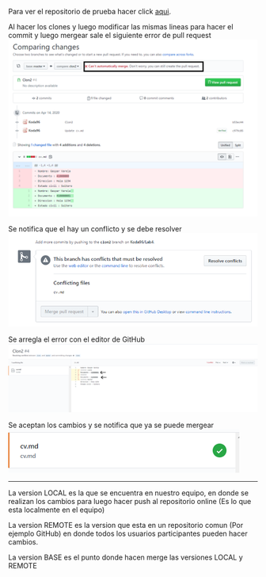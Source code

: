 Para ver el repositorio de prueba hacer click [aqui](https://github.com/Koda96/Lab4). 

Al hacer los clones y luego modificar las mismas lineas para hacer el commit y luego mergear sale el siguiente error de pull request  
![Conflicto](Imagenes/Screenshot_1.png)

Se notifica que el hay un conflicto y se debe resolver
![Conflicto2](Imagenes/Screenshot_2.png)

Se arregla el error con el editor de GitHub
![Conflicto3](Imagenes/Screenshot_3.png)

Se aceptan los cambios y se notifica que ya se puede mergear  
![Conflicto4](Imagenes/Screenshot_4.png)

---

La version LOCAL es la que se encuentra en nuestro equipo, en donde se realizan los cambios para luego hacer push al repositorio online (Es lo que esta localmente en el equipo)  

La version REMOTE es la version que esta en un repositorio comun (Por ejemplo GitHub) en donde todos los usuarios participantes pueden hacer cambios.  

La version BASE es el punto donde hacen merge las versiones LOCAL y REMOTE 
